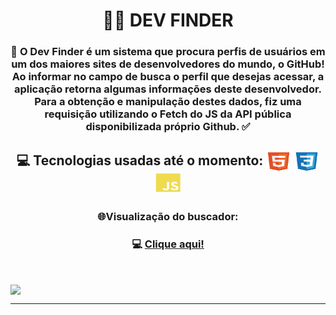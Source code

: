 <h1 align="center"> 👨‍💻 DEV FINDER</h1>
<h3 align="center"> 🚀 O Dev Finder é um sistema que procura perfis de usuários em um dos maiores sites de desenvolvedores do mundo, o GitHub!
Ao informar no campo de busca o perfil que desejas acessar, a aplicação retorna algumas informações deste desenvolvedor.
Para a obtenção e manipulação destes dados, fiz uma requisição utilizando o Fetch do JS da API pública disponibilizada próprio Github. ✅ </h3>


<h2 align ="center"> 💻 Tecnologias usadas até o momento: </h2: <br> 
<img align="center" height="30" width="40" src="https://raw.githubusercontent.com/devicons/devicon/master/icons/html5/html5-original.svg">
<img align="center" height="30" width="40" src="https://raw.githubusercontent.com/devicons/devicon/master/icons/css3/css3-original.svg">
<img align="center" height="30" width="40" src="https://raw.githubusercontent.com/devicons/devicon/master/icons/javascript/javascript-plain.svg">

 

## <h3 align ="center"> 🌐Visualização do <b>buscador<b>:
 <h3 align ="center"> 💻 <a href="https://yurigabrielr.github.io/dev-finder/" target="_blank"> Clique aqui! </a> </h3> </br>
 
 

 <img align="center" height="auto" width="1000px" src="https://user-images.githubusercontent.com/94508908/233764191-4aa2ccc6-6993-45d1-8283-bab7bf0f03ba.gif"> </br>
 




---


